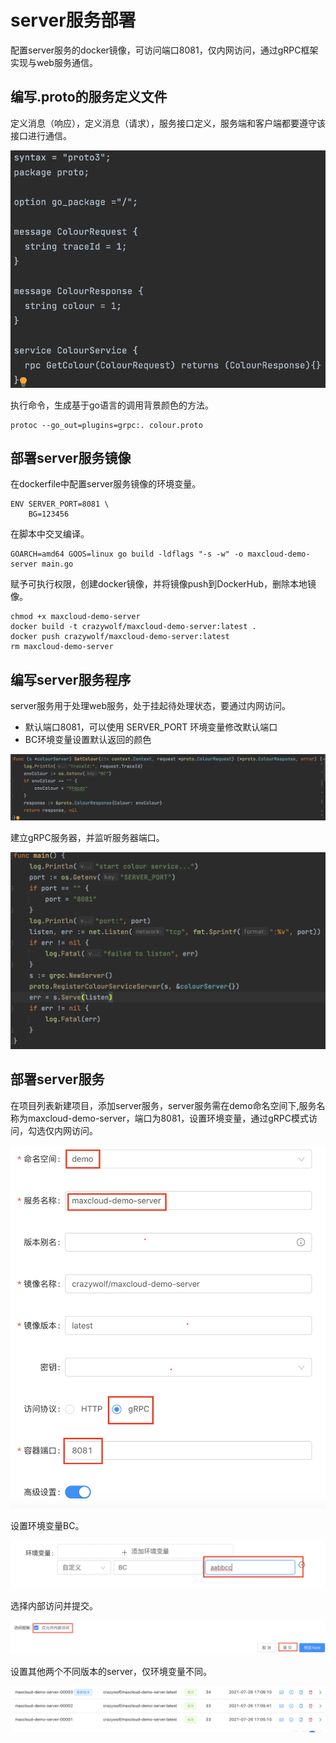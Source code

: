 # server服务部署

配置server服务的docker镜像，可访问端口8081，仅内网访问，通过gRPC框架实现与web服务通信。

## 编写.proto的服务定义文件

定义消息（响应），定义消息（请求），服务接口定义，服务端和客户端都要遵守该接口进行通信。

![](<../../.gitbook/assets/截屏2021-07-08 下午3.34.34.png>)

执行命令，生成基于go语言的调用背景颜色的方法。

```
protoc --go_out=plugins=grpc:. colour.proto
```

##  部署server服务镜像

在dockerfile中配置server服务镜像的环境变量。

```
ENV SERVER_PORT=8081 \
    BG=123456
```

 在脚本中交叉编译。

```
GOARCH=amd64 GOOS=linux go build -ldflags "-s -w" -o maxcloud-demo-server main.go
```

 赋予可执行权限，创建docker镜像，并将镜像push到DockerHub，删除本地镜像。

```
chmod +x maxcloud-demo-server
docker build -t crazywolf/maxcloud-demo-server:latest .
docker push crazywolf/maxcloud-demo-server:latest
rm maxcloud-demo-server
```

##  编写server服务程序

server服务用于处理web服务，处于挂起待处理状态，要通过内网访问。

* 默认端口8081，可以使用 SERVER\_PORT 环境变量修改默认端口
* BC环境变量设置默认返回的颜色

![](<../../.gitbook/assets/截屏2021-07-08 下午6.10.43.png>)

建立gRPC服务器，并监听服务器端口。

![](<../../.gitbook/assets/截屏2021-07-08 下午6.13.38.png>)

## 部署server服务

在项目列表新建项目，添加server服务，server服务需在demo命名空间下,服务名称为maxcloud-demo-server，端口为8081，设置环境变量，通过gRPC模式访问，勾选仅内网访问。

![](<../../.gitbook/assets/截屏2021-07-28 上午11.29.53.png>)

设置环境变量BC。

![](<../../.gitbook/assets/截屏2021-07-28 上午11.32.04.png>)

选择内部访问并提交。

![](<../../.gitbook/assets/截屏2021-07-28 上午11.32.42.png>)

设置其他两个不同版本的server，仅环境变量不同。

![](<../../.gitbook/assets/截屏2021-07-28 上午11.25.26.png>)


